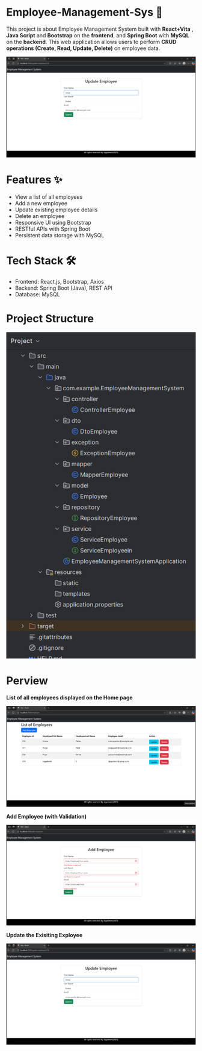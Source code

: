 # Employee-Management-Sys 🚀
This project is about Employee Management System built with **React+Vita** , **Java Script** and **Bootstrap** on the **frontend**, and **Spring Boot** with **MySQL** on the **backend**. This web application allows users to perform **CRUD operations (Create, Read, Update, Delete)** on employee data.

![image alt](https://github.com/Sudeep-Bhandari/Employee-Management-Sys/blob/80743a1ec5a9f4d21686879c48d7bb0202f8d005/readme-images/5.png)

# Features ✨
* View a list of all employees
* Add a new employee
* Update existing employee details
* Delete an employee
* Responsive UI using Bootstrap
* RESTful APIs with Spring Boot
* Persistent data storage with MySQL



# Tech Stack 🛠️
* Frontend: React.js, Bootstrap, Axios
* Backend: Spring Boot (Java), REST API
* Database: MySQL

# Project Structure
![Screenshot 2025-06-28 023832](https://github.com/Sudeep-Bhandari/Employee-Management-Sys/blob/80743a1ec5a9f4d21686879c48d7bb0202f8d005/readme-images/2.png)

# Perview
**List of all employees displayed on the Home page**

![Screenshot 2025-06-28 022837](https://github.com/Sudeep-Bhandari/Employee-Management-Sys/blob/80743a1ec5a9f4d21686879c48d7bb0202f8d005/readme-images/3.png)


**Add Employee (with Validation)**

![Screenshot 2025-06-28 023120](https://github.com/Sudeep-Bhandari/Employee-Management-Sys/blob/80743a1ec5a9f4d21686879c48d7bb0202f8d005/readme-images/4.png)


**Update the Exisiting Exployee**

![update](https://github.com/Sudeep-Bhandari/Employee-Management-Sys/blob/80743a1ec5a9f4d21686879c48d7bb0202f8d005/readme-images/5.png)
 
